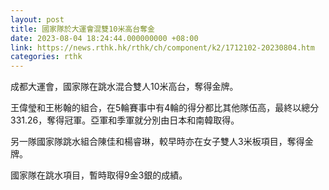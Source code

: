 ```yaml
---
layout: post
title: 國家隊於大運會混雙10米高台奪金
date: 2023-08-04 18:24:44.000000000 +08:00
link: https://news.rthk.hk/rthk/ch/component/k2/1712102-20230804.htm
categories: rthk
---
```


成都大運會，國家隊在跳水混合雙人10米高台，奪得金牌。

王偉瑩和王彬翰的組合，在5輪賽事中有4輪的得分都比其他隊伍高，最終以總分331.26，奪得冠軍。亞軍和季軍就分別由日本和南韓取得。

另一隊國家隊跳水組合陳佳和楊睿琳，較早時亦在女子雙人3米板項目，奪得金牌。

國家隊在跳水項目，暫時取得9金3銀的成績。
